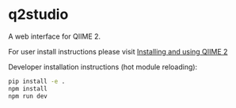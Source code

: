 # q2studio
A web interface for QIIME 2.

For user install instructions please visit [Installing and using QIIME 2](http://2.qiime.org/docs/interfaces/qiime-studio.html)


Developer installation instructions (hot module reloading):
```bash
pip install -e .
npm install
npm run dev
```
